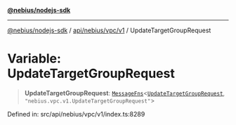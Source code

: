 [**@nebius/nodejs-sdk**](../../../../../README.md)

---

[@nebius/nodejs-sdk](../../../../../README.md) / [api/nebius/vpc/v1](../README.md) / UpdateTargetGroupRequest

# Variable: UpdateTargetGroupRequest

> **UpdateTargetGroupRequest**: [`MessageFns`](../../../../../runtime/protos/core/interfaces/MessageFns.md)\<[`UpdateTargetGroupRequest`](../interfaces/UpdateTargetGroupRequest.md), `"nebius.vpc.v1.UpdateTargetGroupRequest"`\>

Defined in: src/api/nebius/vpc/v1/index.ts:8289
